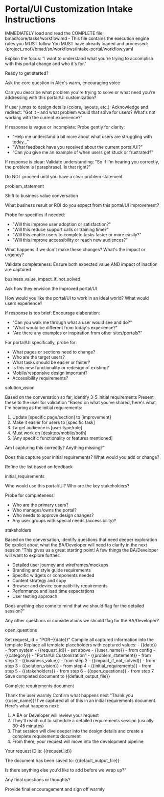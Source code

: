 # Portal/UI Customization Intake Instructions

<critical>IMMEDIATELY load and read the COMPLETE file: bmad/core/tasks/workflow.md - This file contains the execution engine rules you MUST follow</critical>
<critical>You MUST have already loaded and processed: {project_root}/bmad/sn/workflows/intake-portal/workflow.yaml</critical>

<workflow>

<step n="1" goal="Set expectations and context">
<action>Explain the focus: "I want to understand what you're trying to accomplish with this portal change and who it's for."</action>

<ask>Ready to get started?</ask>
</step>

<step n="2" goal="Capture problem statement">
<action>Ask the core question in Alex's warm, encouraging voice</action>

<ask response="problem_statement">Can you describe what problem you're trying to solve or what need you're addressing with this portal/UI customization?</ask>

<check>If user jumps to design details (colors, layouts, etc.):</check>
<action>Acknowledge and redirect: "Got it - and what problem would that solve for users? What's not working with the current experience?"</action>

<check>If response is vague or incomplete:</check>
<action>Probe gently for clarity:</action>
- "Help me understand a bit more about what users are struggling with today..."
- "What feedback have you received about the current portal/UI?"
- "Can you give me an example of when users get stuck or frustrated?"

<check>If response is clear:</check>
<action>Validate understanding: "So if I'm hearing you correctly, the problem is [paraphrase]. Is that right?"</action>

<critical>Do NOT proceed until you have a clear problem statement</critical>

<template-output>problem_statement</template-output>
</step>

<step n="3" goal="Understand business impact and ROI">
<action>Shift to business value conversation</action>

<ask response="business_value">What business result or ROI do you expect from this portal/UI improvement?</ask>

<check>Probe for specifics if needed:</check>
- "Will this improve user adoption or satisfaction?"
- "Will this reduce support calls or training time?"
- "Will this enable users to complete tasks faster or more easily?"
- "Will this improve accessibility or reach new audiences?"

<ask response="impact_if_not_solved">What happens if we don't make these changes? What's the impact or urgency?</ask>

<check>Validate completeness:</check>
<action>Ensure both expected value AND impact of inaction are captured</action>

<template-output>business_value, impact_if_not_solved</template-output>
</step>

<step n="4" goal="Capture solution vision">
<action>Ask how they envision the improved portal/UI</action>

<ask response="solution_vision">How would you like the portal/UI to work in an ideal world? What would users experience?</ask>

<check>If response is too brief:</check>
<action>Encourage elaboration:</action>
- "Can you walk me through what a user would see and do?"
- "What would be different from today's experience?"
- "Are there any examples or inspiration from other sites/portals?"

<check>For portal/UI specifically, probe for:</check>
- What pages or sections need to change?
- Who are the target users?
- What tasks should be easier or faster?
- Is this new functionality or redesign of existing?
- Mobile/responsive design important?
- Accessibility requirements?

<template-output>solution_vision</template-output>
</step>

<step n="5" goal="Identify initial requirements">
<action>Based on the conversation so far, identify 3-5 initial requirements</action>
<action>Present these to the user for validation</action>

<example>
"Based on what you've shared, here's what I'm hearing as the initial requirements:

1. Update [specific page/section] to [improvement]
2. Make it easier for users to [specific task]
3. Target audience is [user type/role]
4. Must work on [desktop/mobile/both]
5. [Any specific functionality or features mentioned]

Am I capturing this correctly? Anything missing?"
</example>

<ask response="initial_requirements">Does this capture your initial requirements? What would you add or change?</ask>

<action>Refine the list based on feedback</action>

<template-output>initial_requirements</template-output>
</step>

<step n="6" goal="Identify stakeholders">
<ask response="stakeholders">Who would use this portal/UI? Who are the key stakeholders?</ask>

<check>Probe for completeness:</check>
- Who are the primary users?
- Who manages/owns the portal?
- Who needs to approve design changes?
- Any user groups with special needs (accessibility)?

<template-output>stakeholders</template-output>
</step>

<step n="7" goal="Identify open questions">
<action>Based on the conversation, identify questions that need deeper exploration</action>
<action>Be explicit about what the BA/Developer will need to clarify in the next session</action>

<example>
"This gives us a great starting point! A few things the BA/Developer will want to explore further:

- Detailed user journey and wireframes/mockups
- Branding and style guide requirements
- Specific widgets or components needed
- Content strategy and copy
- Browser and device compatibility requirements
- Performance and load time expectations
- User testing approach

Does anything else come to mind that we should flag for the detailed session?"
</example>

<ask response="open_questions">Any other questions or considerations we should flag for the BA/Developer?</ask>

<template-output>open_questions</template-output>
</step>

<step n="8" goal="Generate initial requirements document">
<action>Set request_id = "POR-{{date}}"</action>
<action>Compile all captured information into the template</action>
<action>Replace all template placeholders with captured values:</action>
- {{date}} - from system
- {{request_id}} - set above
- {{user_name}} - from config
- {{category}} - "Portal/UI Customization"
- {{problem_statement}} - from step 2
- {{business_value}} - from step 3
- {{impact_if_not_solved}} - from step 3
- {{solution_vision}} - from step 4
- {{initial_requirements}} - from step 5
- {{stakeholders}} - from step 6
- {{open_questions}} - from step 7
<action>Save completed document to {{default_output_file}}</action>

<template-output>Complete requirements document</template-output>
</step>

<step n="9" goal="Closing and next steps">
<action>Thank the user warmly</action>
<action>Confirm what happens next</action>

<example>
"Thank you {{user_name}}! I've captured all of this in an initial requirements document. Here's what happens next:

1. A BA or Developer will review your request
2. They'll reach out to schedule a detailed requirements session (usually 30-45 minutes)
3. That session will dive deeper into the design details and create a complete requirements document
4. From there, your request will move into the development pipeline

Your request ID is: {{request_id}}

The document has been saved to: {{default_output_file}}

Is there anything else you'd like to add before we wrap up?"
</example>

<ask>Any final questions or thoughts?</ask>

<action>Provide final encouragement and sign off warmly</action>
</step>

</workflow>